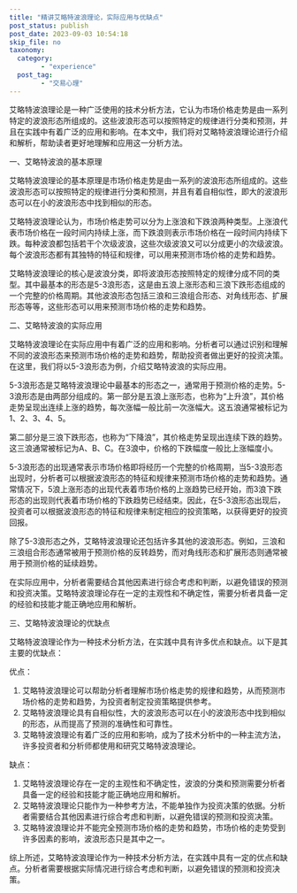 ```yaml
---
title: "精讲艾略特波浪理论，实际应用与优缺点"
post_status: publish
post_date: 2023-09-03 10:54:18
skip_file: no
taxonomy:
  category:
        - "experience"
  post_tag:
        - "交易心理"
---
```


艾略特波浪理论是一种广泛使用的技术分析方法，它认为市场价格走势是由一系列特定的波浪形态所组成的。这些波浪形态可以按照特定的规律进行分类和预测，并且在实践中有着广泛的应用和影响。在本文中，我们将对艾略特波浪理论进行介绍和解析，帮助读者更好地理解和应用这一分析方法。

一、艾略特波浪的基本原理

艾略特波浪理论的基本原理是市场价格走势是由一系列的波浪形态所组成的。这些波浪形态可以按照特定的规律进行分类和预测，并且有着自相似性，即大的波浪形态可以在小的波浪形态中找到相似的形态。

艾略特波浪理论认为，市场价格走势可以分为上涨浪和下跌浪两种类型。上涨浪代表市场价格在一段时间内持续上涨，而下跌浪则表示市场价格在一段时间内持续下跌。每种波浪都包括若干个次级波浪，这些次级波浪又可以分成更小的次级波浪。每个波浪形态都有其独特的特征和规律，可以用来预测市场价格的走势和趋势。

艾略特波浪理论的核心是波浪分类，即将波浪形态按照特定的规律分成不同的类型。其中最基本的形态是5-3浪形态，这是由五浪上涨形态和三浪下跌形态组成的一个完整的价格周期。其他波浪形态包括三浪和三浪组合形态、对角线形态、扩展形态等等，这些形态可以用来预测市场价格的走势和趋势。

二、艾略特波浪的实际应用

艾略特波浪理论在实际应用中有着广泛的应用和影响。分析者可以通过识别和理解不同的波浪形态来预测市场价格的走势和趋势，帮助投资者做出更好的投资决策。在这里，我们将以5-3浪形态为例，介绍艾略特波浪的实际应用。

5-3浪形态是艾略特波浪理论中最基本的形态之一，通常用于预测价格的走势。5-3浪形态是由两部分组成的。第一部分是五浪上涨形态，也称为“上升浪”，其价格走势呈现出连续上涨的趋势，每次涨幅一般比前一次涨幅大。这五浪通常被标记为1、2、3、4、5。

第二部分是三浪下跌形态，也称为“下降浪”，其价格走势呈现出连续下跌的趋势。这三浪通常被标记为A、B、C。在3浪中，价格的下跌幅度一般比上涨幅度小。

5-3浪形态的出现通常表示市场价格即将经历一个完整的价格周期，当5-3浪形态出现时，分析者可以根据波浪形态的特征和规律来预测市场价格的走势和趋势。通常情况下，5浪上涨形态的出现代表着市场价格的上涨趋势已经开始，而3浪下跌形态的出现则代表着市场价格的下跌趋势已经结束。因此，在5-3浪形态出现后，投资者可以根据波浪形态的特征和规律来制定相应的投资策略，以获得更好的投资回报。

除了5-3浪形态之外，艾略特波浪理论还包括许多其他的波浪形态。例如，三浪和三浪组合形态通常被用于预测价格的反转趋势，而对角线形态和扩展形态则通常被用于预测价格的延续趋势。

在实际应用中，分析者需要结合其他因素进行综合考虑和判断，以避免错误的预测和投资决策。艾略特波浪理论存在一定的主观性和不确定性，需要分析者具备一定的经验和技能才能正确地应用和解析。

三、艾略特波浪理论的优缺点

艾略特波浪理论作为一种技术分析方法，在实践中具有许多优点和缺点。以下是其主要的优缺点：

优点：

1. 艾略特波浪理论可以帮助分析者理解市场价格走势的规律和趋势，从而预测市场价格的走势和趋势，为投资者制定投资策略提供参考。
2. 艾略特波浪理论具有自相似性，大的波浪形态可以在小的波浪形态中找到相似的形态，从而提高了预测的准确性和可靠性。
3. 艾略特波浪理论有着广泛的应用和影响，成为了技术分析中的一种主流方法，许多投资者和分析师都使用和研究艾略特波浪理论。

缺点：

1. 艾略特波浪理论存在一定的主观性和不确定性，波浪的分类和预测需要分析者具备一定的经验和技能才能正确地应用和解析。
2. 艾略特波浪理论只能作为一种参考方法，不能单独作为投资决策的依据。分析者需要结合其他因素进行综合考虑和判断，以避免错误的预测和投资决策。
3. 艾略特波浪理论并不能完全预测市场价格的走势和趋势，市场价格的走势受到许多因素的影响，波浪形态只是其中之一。

综上所述，艾略特波浪理论作为一种技术分析方法，在实践中具有一定的优点和缺点。分析者需要根据实际情况进行综合考虑和判断，以避免错误的预测和投资决策。
